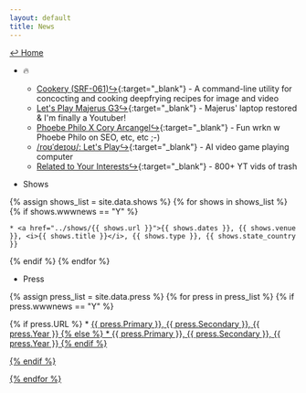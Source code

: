 ```yaml
---
layout: default
title: News
---
```

<a href="../">↩ Home </a>
* 🔥
	* [Cookery (SRF-061)↪](https://cookery.cooking/){:target="_blank"} - A command-line utility for concocting and cooking deepfrying recipes for image and video   
	* [Let's Play Majerus G3↪](https://www.youtube.com/watch?v=QhQrywlzaVI){:target="_blank"} - Majerus' laptop restored & I'm finally a Youtuber!  
	* [Phoebe Philo X Cory Arcangel↪](https://www.google.com/search?q=Phoebe+Philo){:target="_blank"} - Fun wrkn w Phoebe Philo on SEO, etc, etc ;-)  
	* [/roʊˈdeɪoʊ/: Let's Play↪](https://rodeo.computer/){:target="_blank"} - AI video game playing computer   
	* [Related to Your Interests↪](https://rtyi.coryarcangel.com/){:target="_blank"} - 800+ YT vids of trash  

* Shows

{% assign shows_list = site.data.shows %}
{% for shows in shows_list %}
{% if shows.wwwnews == "Y" %}

	* <a href="../shows/{{ shows.url }}">{{ shows.dates }}, {{ shows.venue }}, <i>{{ shows.title }}</i>, {{ shows.type }}, {{ shows.state_country }}

{% endif %}
{% endfor %}

* Press

{% assign press_list = site.data.press %}
{% for press in press_list %}
{% if press.wwwnews == "Y" %}

{% if press.URL %}
	* <a href="{{ press.URL }}">{{ press.Primary }}, {{ press.Secondary }}, {{ press.Year }}
{% else %}
	* {{ press.Primary }}, {{ press.Secondary }}, {{ press.Year }}
{% endif %}

{% endif %}	

{% endfor %}